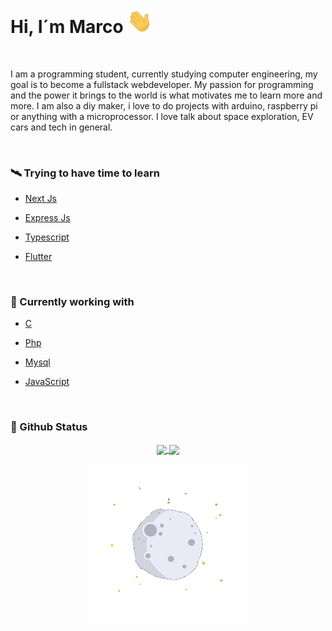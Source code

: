 <h1>Hi, I´m Marco <img src="./assets/hi.gif" width="40px"></h1>
<br>

I am a programming student, currently studying computer engineering, my goal is to become a fullstack webdeveloper. My passion for programming and the power it brings to the world is what motivates me to learn more and more.
I am also a diy maker, i love to do projects with arduino, raspberry pi or anything with a microprocessor. I love talk about space exploration, EV cars and tech in general.

<br>
<h3>🛰 Trying to have time to learn</h3>
<ul>
    <li>
        <p>
            <a href="https://nextjs.org/" target=“_blank”>Next Js</a>
        </p>
    </li>
    <li>
        <p>
            <a href="https://github.com/expressjs/express" target=“_blank”>Express Js</a>
        </p>
    </li>
    <li>
        <p>
            <a href="https://github.com/microsoft/TypeScript" target=“_blank”>Typescript</a>
        </p>
    </li>
    <li>
        <p>
            <a href="https://flutter.dev/" target=“_blank”>Flutter</a>
        </p>
    </li>
</ul>
<br>
<h3>🚀 Currently working with</h3>
<ul>
    <li>
        <p>
           <a href="#">C</a>
        </p>
    </li>
    <li>
        <p>
            <a href="https://www.php.net/docs.php" target=“_blank”>Php</a>
        </p>
    </li>
    <li>
        <p>
            <a href="https://dev.mysql.com/" target=“_blank”>Mysql</a>
        </p>
    </li>
    <li>
        <p>
            <a href="#">JavaScript</a>
        </p>
    </li>
</ul>
<br>
<h3>🧪 Github Status</h3>
<div align="center">
<a href="#">
  <img align="center" src="https://github-readme-stats.vercel.app/api?username=marco-porto&theme=github_dark&include_all_commits=true" 
  height="145em"/>
</a>
<a href="#">
  <img align="center" src="https://github-readme-stats.vercel.app/api/top-langs/?username=marco-porto&layout=compact&theme=github_dark" height="145em"/>
</a>
</div>
<br>
<div align="center">
    <img width="50%" src="./assets/animation.gif">
</div>
